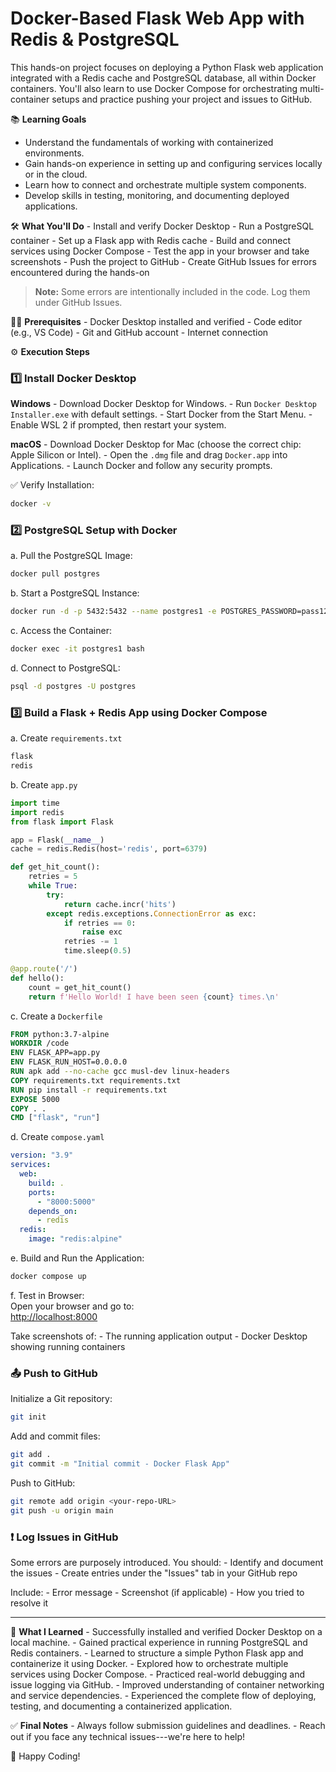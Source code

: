# Docker-Based Flask Web App with Redis & PostgreSQL

This hands-on project focuses on deploying a Python Flask web
application integrated with a Redis cache and PostgreSQL database, all
within Docker containers. You'll also learn to use Docker Compose for
orchestrating multi-container setups and practice pushing your project
and issues to GitHub.

📚 **Learning Goals**

-   Understand the fundamentals of working with containerized
    environments.
-   Gain hands-on experience in setting up and configuring services
    locally or in the cloud.
-   Learn how to connect and orchestrate multiple system components.
-   Develop skills in testing, monitoring, and documenting deployed
    applications.

🛠️ **What You'll Do** - Install and verify Docker Desktop - Run a
PostgreSQL container - Set up a Flask app with Redis cache - Build and
connect services using Docker Compose - Test the app in your browser and
take screenshots - Push the project to GitHub - Create GitHub Issues for
errors encountered during the hands-on

> **Note:** Some errors are intentionally included in the code. Log them
> under GitHub Issues.

🧑‍💻 **Prerequisites** - Docker Desktop installed and verified - Code
editor (e.g., VS Code) - Git and GitHub account - Internet connection

⚙️ **Execution Steps**

### 1️⃣ Install Docker Desktop

**Windows** - Download Docker Desktop for Windows. - Run
`Docker Desktop Installer.exe` with default settings. - Start Docker
from the Start Menu. - Enable WSL 2 if prompted, then restart your
system.

**macOS** - Download Docker Desktop for Mac (choose the correct chip:
Apple Silicon or Intel). - Open the `.dmg` file and drag `Docker.app`
into Applications. - Launch Docker and follow any security prompts.

✅ Verify Installation:

``` bash
docker -v
```

### 2️⃣ PostgreSQL Setup with Docker

a.  Pull the PostgreSQL Image:

``` bash
docker pull postgres
```

b.  Start a PostgreSQL Instance:

``` bash
docker run -d -p 5432:5432 --name postgres1 -e POSTGRES_PASSWORD=pass12345 postgres
```

c.  Access the Container:

``` bash
docker exec -it postgres1 bash
```

d.  Connect to PostgreSQL:

``` bash
psql -d postgres -U postgres
```

### 3️⃣ Build a Flask + Redis App using Docker Compose

a.  Create `requirements.txt`

``` txt
flask
redis
```

b.  Create `app.py`

``` python
import time
import redis
from flask import Flask

app = Flask(__name__)
cache = redis.Redis(host='redis', port=6379)

def get_hit_count():
    retries = 5
    while True:
        try:
            return cache.incr('hits')
        except redis.exceptions.ConnectionError as exc:
            if retries == 0:
                raise exc
            retries -= 1
            time.sleep(0.5)

@app.route('/')
def hello():
    count = get_hit_count()
    return f'Hello World! I have been seen {count} times.\n'
```

c.  Create a `Dockerfile`

``` dockerfile
FROM python:3.7-alpine
WORKDIR /code
ENV FLASK_APP=app.py
ENV FLASK_RUN_HOST=0.0.0.0
RUN apk add --no-cache gcc musl-dev linux-headers
COPY requirements.txt requirements.txt
RUN pip install -r requirements.txt
EXPOSE 5000
COPY . .
CMD ["flask", "run"]
```

d.  Create `compose.yaml`

``` yaml
version: "3.9"
services:
  web:
    build: .
    ports:
      - "8000:5000"
    depends_on:
      - redis
  redis:
    image: "redis:alpine"
```

e.  Build and Run the Application:

``` bash
docker compose up
```

f.  Test in Browser:\
    Open your browser and go to:\
    <http://localhost:8000>

Take screenshots of: - The running application output - Docker Desktop
showing running containers

### 📤 Push to GitHub

Initialize a Git repository:

``` bash
git init
```

Add and commit files:

``` bash
git add .
git commit -m "Initial commit - Docker Flask App"
```

Push to GitHub:

``` bash
git remote add origin <your-repo-URL>
git push -u origin main
```

### ❗ Log Issues in GitHub

Some errors are purposely introduced. You should: - Identify and
document the issues - Create entries under the "Issues" tab in your
GitHub repo

Include: - Error message - Screenshot (if applicable) - How you tried to
resolve it

------------------------------------------------------------------------

🎯 **What I Learned** - Successfully installed and verified Docker
Desktop on a local machine. - Gained practical experience in running
PostgreSQL and Redis containers. - Learned to structure a simple Python
Flask app and containerize it using Docker. - Explored how to
orchestrate multiple services using Docker Compose. - Practiced
real-world debugging and issue logging via GitHub. - Improved
understanding of container networking and service dependencies. -
Experienced the complete flow of deploying, testing, and documenting a
containerized application.

✅ **Final Notes** - Always follow submission guidelines and
deadlines. - Reach out if you face any technical issues---we're here to
help!

🚀 Happy Coding!
